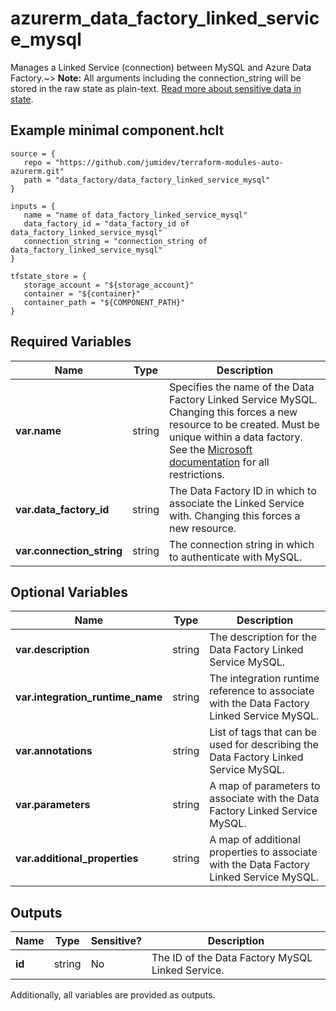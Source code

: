 # azurerm_data_factory_linked_service_mysql

Manages a Linked Service (connection) between MySQL and Azure Data Factory.~> **Note:** All arguments including the connection_string will be stored in the raw state as plain-text. [Read more about sensitive data in state](/docs/state/sensitive-data.html).

## Example minimal component.hclt

```hcl
source = {
   repo = "https://github.com/jumidev/terraform-modules-auto-azurerm.git" 
   path = "data_factory/data_factory_linked_service_mysql" 
}

inputs = {
   name = "name of data_factory_linked_service_mysql" 
   data_factory_id = "data_factory_id of data_factory_linked_service_mysql" 
   connection_string = "connection_string of data_factory_linked_service_mysql" 
}

tfstate_store = {
   storage_account = "${storage_account}" 
   container = "${container}" 
   container_path = "${COMPONENT_PATH}" 
}

```

## Required Variables

| Name | Type |  Description |
| ---- | --------- |  ----------- |
| **var.name** | string |  Specifies the name of the Data Factory Linked Service MySQL. Changing this forces a new resource to be created. Must be unique within a data factory. See the [Microsoft documentation](https://docs.microsoft.com/azure/data-factory/naming-rules) for all restrictions. | 
| **var.data_factory_id** | string |  The Data Factory ID in which to associate the Linked Service with. Changing this forces a new resource. | 
| **var.connection_string** | string |  The connection string in which to authenticate with MySQL. | 

## Optional Variables

| Name | Type |  Description |
| ---- | --------- |  ----------- |
| **var.description** | string |  The description for the Data Factory Linked Service MySQL. | 
| **var.integration_runtime_name** | string |  The integration runtime reference to associate with the Data Factory Linked Service MySQL. | 
| **var.annotations** | string |  List of tags that can be used for describing the Data Factory Linked Service MySQL. | 
| **var.parameters** | string |  A map of parameters to associate with the Data Factory Linked Service MySQL. | 
| **var.additional_properties** | string |  A map of additional properties to associate with the Data Factory Linked Service MySQL. | 



## Outputs

| Name | Type | Sensitive? | Description |
| ---- | ---- | --------- | --------- |
| **id** | string | No  | The ID of the Data Factory MySQL Linked Service. | 

Additionally, all variables are provided as outputs.
